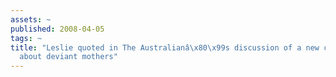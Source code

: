 ```yaml
---
assets: ~
published: 2008-04-05
tags: ~
title: "Leslie quoted in The Australianâ\x80\x99s discussion of a new crop of novels
  about deviant mothers"
---
```

